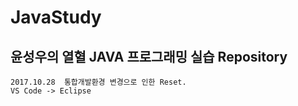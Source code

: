 # JavaStudy
## 윤성우의 열혈 JAVA 프로그래밍 실습 Repository
```
2017.10.28  통합개발환경 변경으로 인한 Reset.
VS Code -> Eclipse
```
